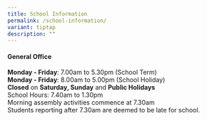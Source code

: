 ```yaml
---
title: School Information
permalink: /school-information/
variant: tiptap
description: ""
---
```

<h4><strong>General Office</strong></h4>
<p><strong>Monday - Friday</strong>: 7.00am to 5.30pm (School Term)
<br><strong>Monday - Friday</strong>: 8.00am to 5.00pm (School Holiday)
<br><strong>Closed</strong>&nbsp;on&nbsp;<strong>Saturday, Sunday</strong>&nbsp;and&nbsp;<strong>Public Holidays</strong> 
<br>School Hours: 7.40am to 1.30pm
<br>Morning assembly activities commence at 7.30am
<br>Students reporting after 7.30am are deemed to be late for school.</p>
<p></p>